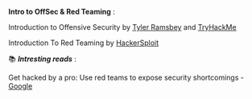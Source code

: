 **Intro to OffSec & Red Teaming** :

Introduction to Offensive Security by [Tyler Ramsbey](https://www.youtube.com/watch?v=aZiEXmN6N-E) and [TryHackMe](https://tryhackme.com/r/room/offensivesecurityintro) 

 Introduction To Red Teaming  by [HackerSploit](https://www.youtube.com/watch?v=rHxYZwMz-DY)

📚 ***Intresting reads*** : 

Get hacked by a pro: Use red teams to expose security shortcomings - [Google](https://cloud.google.com/blog/transform/get-hacked-pro-use-red-teams-expose-security-shortcomings)
